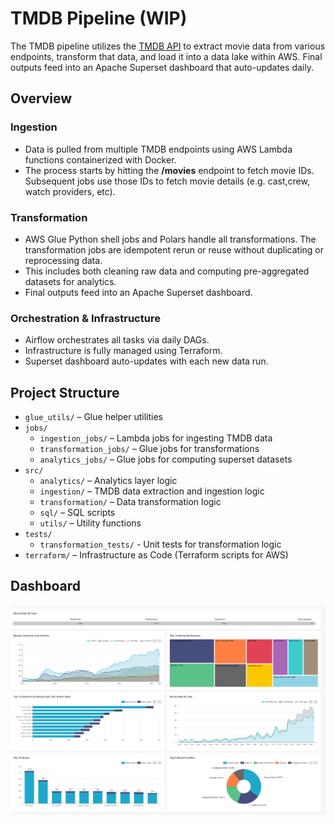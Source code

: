# TMDB Pipeline (WIP)
The TMDB pipeline utilizes the [TMDB API](https://developer.themoviedb.org/docs/getting-started) to extract movie data from various endpoints, transform that data, and load it into a data lake within AWS. Final outputs feed into an Apache Superset dashboard that auto-updates daily.

## Overview

### Ingestion
- Data is pulled from multiple TMDB endpoints using AWS Lambda functions containerized with Docker.
- The process starts by hitting the **/movies**  endpoint to fetch movie IDs. Subsequent jobs use those IDs to fetch movie details (e.g. cast,crew, watch providers, etc).

### Transformation
- AWS Glue Python shell jobs and Polars handle all transformations. The transformation jobs are idempotent rerun or reuse without duplicating or reprocessing data.
- This includes both cleaning raw data and computing pre-aggregated datasets for analytics.
- Final outputs feed into an Apache Superset dashboard.

### Orchestration & Infrastructure
- Airflow orchestrates all tasks via daily DAGs.
- Infrastructure is fully managed using Terraform.
- Superset dashboard auto-updates with each new data run.

## Project Structure
- `glue_utils/` – Glue helper utilities  
- `jobs/`  
  - `ingestion_jobs/` – Lambda jobs for ingesting TMDB data  
  - `transformation_jobs/` – Glue jobs for transformations  
  - `analytics_jobs/` – Glue jobs for computing superset datasets
- `src/`  
  - `analytics/` – Analytics layer logic  
  - `ingestion/` – TMDB data extraction and ingestion logic  
  - `transformation/` – Data transformation logic  
  - `sql/` – SQL scripts
  - `utils/` – Utility functions 
- `tests/` 
  - `transformation_tests/`  - Unit tests for transformation logic
- `terraform/` – Infrastructure as Code (Terraform scripts for AWS)  



## Dashboard
![alt text](images/dashboard.jpg)

